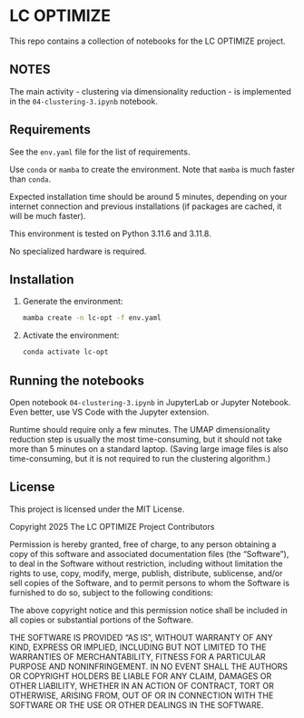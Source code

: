 # LC OPTIMIZE

This repo contains a collection of notebooks for the LC OPTIMIZE project.

## NOTES

The main activity - clustering via dimensionality reduction - is implemented in the `04-clustering-3.ipynb` notebook.


## Requirements

See the `env.yaml` file for the list of requirements. 

Use `conda` or `mamba` to create the environment. Note that `mamba` is much faster than `conda`.

Expected installation time should be around 5 minutes, depending on your internet connection and previous installations (if packages are cached, it will be much faster).

This environment is tested on Python 3.11.6 and 3.11.8.

No specialized hardware is required. 

## Installation

1. Generate the environment:

   ```bash
   mamba create -n lc-opt -f env.yaml
   ```

2. Activate the environment:

   ```bash
   conda activate lc-opt
   ```


## Running the notebooks
Open notebook `04-clustering-3.ipynb` in JupyterLab or Jupyter Notebook. Even better, use VS Code with the Jupyter extension.

Runtime should require only a few minutes. The UMAP dimensionality reduction step is usually the most time-consuming, but it should not take more than 5 minutes on a standard laptop. (Saving large image files is also time-consuming, but it is not required to run the clustering algorithm.)


## License
This project is licensed under the MIT License. 

Copyright 2025 The LC OPTIMIZE Project Contributors

Permission is hereby granted, free of charge, to any person obtaining a copy of this software and associated documentation files (the “Software”), to deal in the Software without restriction, including without limitation the rights to use, copy, modify, merge, publish, distribute, sublicense, and/or sell copies of the Software, and to permit persons to whom the Software is furnished to do so, subject to the following conditions:

The above copyright notice and this permission notice shall be included in all copies or substantial portions of the Software.

THE SOFTWARE IS PROVIDED “AS IS”, WITHOUT WARRANTY OF ANY KIND, EXPRESS OR IMPLIED, INCLUDING BUT NOT LIMITED TO THE WARRANTIES OF MERCHANTABILITY, FITNESS FOR A PARTICULAR PURPOSE AND NONINFRINGEMENT. IN NO EVENT SHALL THE AUTHORS OR COPYRIGHT HOLDERS BE LIABLE FOR ANY CLAIM, DAMAGES OR OTHER LIABILITY, WHETHER IN AN ACTION OF CONTRACT, TORT OR OTHERWISE, ARISING FROM, OUT OF OR IN CONNECTION WITH THE SOFTWARE OR THE USE OR OTHER DEALINGS IN THE SOFTWARE.
